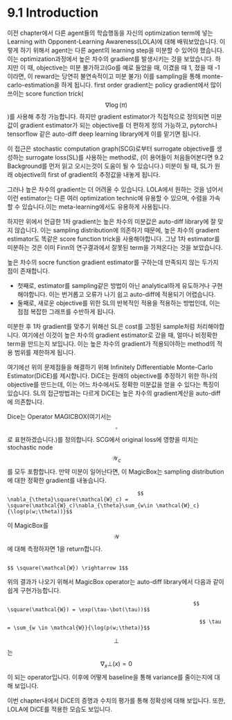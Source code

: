 # 9.1 Introduction

 이전 chapter에서 다른 agent들의 학습행동을 자신의 optimization term에 넣는 Learning with Opponent-Learning Awareness\(LOLA\)에 대해 배워보았습니다. 이렇게 하기 위해서 agent는 다른 agent의 learning step을 미분할 수 있어야 했습니다. 이는 optimization과정에서 높은 차수의 gradient를 발생시키는 것을 보았습니다. 하지만 이 때, objective는 미분 불가하고\(Go를 예로 들었을 때, 이겼을 때 1, 졌을 때 -1 이라면, 이 reward는 당연히 불연속적이고 미분 불가\) 이를 sampling을 통해 monte-carlo-estimation을 하게 됩니다. first order gradient는 policy gradient에서 많이 쓰이는 score function trick\($$\nabla \log(\pi)$$\)를 사용해 추정 가능합니다. 하지만 gradient estimator가 직접적으로 정의되면 미분값이 gradient estimator가 되는 objective를 더 편하게 정의 가능하고, pytorch나 tensorflow 같은 auto-diff deep learning library에게 이를 맡기면 됩니다.

 이 접근은 stochastic computation graph\(SCG\)로부터 surrogate objective를 생성하는 surrogate loss\(SL\)를 사용하는 method로, \(이 용어들이 처음들어본다면 9.2 Background를 먼저 읽고 오시는것이 도움이 될 수 있습니다.\) 미분이 될 때, SL가 원래 objective의 first of gradient의 추정값을 내놓게 됩니다. 

 그러나 높은 차수의 gradient는 더 어려울 수 있습니다. LOLA에서 원하는 것을 넘어서 이런 estimator는 다른 여러 optimization technic에 유용할 수 있으며, 수렴을 가속할 수 있습니다.이는 meta-learning에서도 유용하게 사용됩니다.

 하지만 위에서 언급한 1차 gradient는 높은 차수의 미분값은 auto-diff library에 잘 맞지 않습니다. 이는 sampling distribution에 의존하기 때문에, 높은 차수의 gradient estimator도 똑같은 score function trick을 사용해야합니다. 그냥 1차 estimator를 미분하는 것은 이미 Finn의 연구결과에서 잘못된 term을 가져온다는 것을 보았습니다.

 높은 차수의 socre function gradient estimator를 구하는데 만족되지 않는 두가지 점이 존재합니다.

* 첫째로, estimator를 sampling같은 방법이 아닌 analytical하게 유도하거나 구현해야합니다. 이는 번거롭고 오류가 나기 쉽고 auto-diff에 적용되기 어렵습니다.
* 둘째로, 새로운 objective를 위한 SL의 반복적인 적용을 적용하는 방법인데, 이는 점점 복잡한 그래프를 수반하게 됩니다.

 미분한 후 1차 gradient를  맞추기 위해선 SL은 cost를 고정된 sample처럼 처리해야합니다. 여기에선 이것이 높은 차수의 gradient estimator로 갔을 때, 얼마나 비정확한 term을 만드는지 보입니다. 이는 높은 차수의 gradient가 적용되야하는 method의 적용 범위를 제한하게 됩니다.

 여기에선 위의 문제점들을 해결하기 위해 Infinitely Differentiable Monte-Carlo Estimator\(DiCE\)를 제시합니다. DiCE는 원래의 objective를 추정하기 위한 하나의 objective를 만드는데, 이는 어느 차수에서도 정확한 미분값을 얻을 수 있다는 특징이 있습니다. SL의 접근방법과는 다르게 DiCE는 높은 차수의 gradient계산을 auto-diff에 의존합니다.

 Dice는 Operator MAGICBOX\(여기서는 $$\square$$로 표현하겠습니다.\)를 정의합니다. SCG에서 original loss에 영향을 미치는 stochastic node $$\mathcal{W}_c$$를 모두 포함합니다. 만약 미분이 일어난다면, 이 MagicBox는 sampling distribution에 대한 정확한 gradient를 내놓습니다.

                                              $$ \nabla_{\theta}\square(\mathcal{W}_c) = \square(\mathcal{W}_c)\nabla_{\theta}\sum_{w\in \mathcal{W}_c}{\log(p(w;\theta))}$$

이 MagicBox를 $$\mathcal{W}$$에 대해 측정하자면 1을 return합니다.  

                                                                                $$ \square(\mathcal{W}) \rightarrow 1$$

 위의 결과가 나오기 위해서 MagicBox operator는 auto-diff library에서 다음과 같이 쉽게 구현가능합니다.

                                                                $$ \square(\mathcal{W}) = \exp(\tau-\bot(\tau))$$

                                                                  $$ \tau = \sum_{w \in \mathcal{W}}{\log(p(w;\theta)}$$

 $$ \bot$$는 $$ \nabla_x\bot(x)=0$$이 되는 operator입니다. 이후에 어떻게 baseline을 통해 variance를 줄이는지에 대해 보입니다.

이번 chapter내에서 DiCE의 증명과 수치의 평가를 통해 정확성에 대해 보입니다. 또한, LOLA에 DiCE를 적용한 모습도 보입니다.



